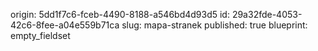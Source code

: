 origin: 5dd1f7c6-fceb-4490-8188-a546bd4d93d5
id: 29a32fde-4053-42c6-8fee-a04e559b71ca
slug: mapa-stranek
published: true
blueprint: empty_fieldset
